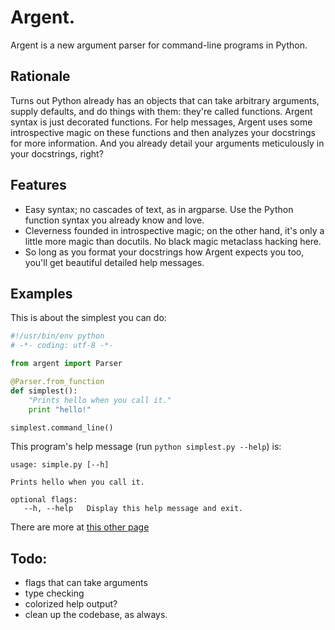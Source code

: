 # Argent.
Argent is a new argument parser for command-line programs in Python.

## Rationale
Turns out Python already has an objects that can take arbitrary arguments, supply defaults, and do things with them: they're called functions. Argent syntax is just decorated functions. For help messages, Argent uses some introspective magic on these functions and then analyzes your docstrings for more information. And you already detail your arguments meticulously in your docstrings, right?

## Features

* Easy syntax; no cascades of text, as in argparse. Use the Python function syntax you already know and love.
* Cleverness founded in introspective magic; on the other hand, it's only a little more magic than docutils. No black magic metaclass hacking here.
* So long as you format your docstrings how Argent expects you too, you'll get beautiful detailed help messages.

## Examples
This is about the simplest you can do:

```python
#!/usr/bin/env python
# -*- coding: utf-8 -*-

from argent import Parser

@Parser.from_function
def simplest():
    "Prints hello when you call it."
    print "hello!"

simplest.command_line()
```

This program's help message (run `python simplest.py --help`) is:

```
usage: simple.py [--h] 

Prints hello when you call it.

optional flags:
   --h, --help   Display this help message and exit.
```

There are more at [this other page](https://github.com/startling/argent/blob/master/examples.markdown)

## Todo:
* flags that can take arguments
* type checking
* colorized help output?
* clean up the codebase, as always.

